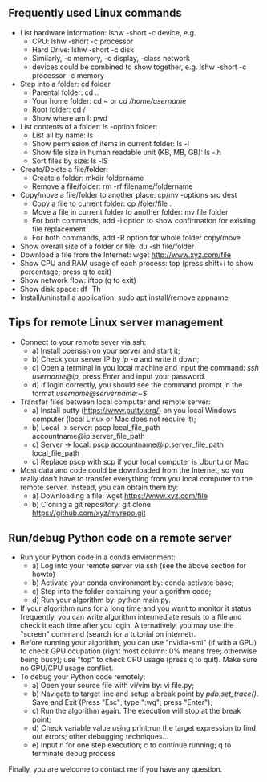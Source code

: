
## Frequently used Linux commands
 * List hardware information: lshw -short -c device, e.g.
   - CPU: lshw -short -c processor
   - Hard Drive: lshw -short -c disk
   - Similarly, -c memory, -c display, -class network
   - devices could be combined to show together, e.g. lshw -short -c processor -c memory
 * Step into a folder: cd folder
   - Parental folder: cd ..
   - Your home folder: cd ~ or *cd /home/username*
   - Root folder: cd /
   - Show where am I: pwd
 * List contents of a folder: ls -option folder: 
   - List all by name: ls 
   - Show permission of items in current folder: ls -l
   - Show file size in human readable unit (KB, MB, GB): ls -lh
   - Sort files by size: ls -lS
 * Create/Delete a file/folder: 
   - Create a folder: mkdir foldername
   - Remove a file/folder: rm -rf filename/foldername
 * Copy/move a file/folder to another place: cp/mv -options src dest 
   - Copy a file to current folder: cp /foler/file .
   - Move a file in current folder to another folder: mv file folder
   - For both commands, add -i option to show confirmation for existing file replacement
   - For both commands, add -R option for whole folder copy/move
  * Show overall size of a folder or file: du -sh file/folder
  * Download a file from the Internet: wget http://www.xyz.com/file
  * Show CPU and RAM usage of each process: top (press shift+i to show percentage; press q to exit)
  * Show network flow: iftop (q to exit)
  * Show disk space: df -Th
  * Install/uninstall a application: sudo apt install/remove appname

## Tips for remote Linux server management
* Connect to your remote sever via ssh: 
  - a) Install openssh on your server and start it;
  - b) Check your server IP by *ip -a* and write it down;
  - c) Open a terminal in you local machine and input the command: _ssh username@ip_, press _Enter_ and input your password. 
  - d) If login correctly, you should see the command prompt in the format _username@servername:~$_
* Transfer files between local computer and remote server: 
  - a) Install putty (https://www.putty.org/) on you local Windows computer (local Linux or Mac does not require it); 
  - b) Local -> server: pscp local_file_path accountname@ip:server_file_path
  - c) Server -> local: pscp accountname@ip:server_file_path local_file_path
  - c) Replace pscp with scp if your local computer is Ubuntu or Mac
* Most data and code could be downloaded from the Internet, so you really don't have to transfer everything from you local computer to the remote server. Instead, you can obtain them by: 
  - a) Downloading a file: wget https://www.xyz.com/file 
  - b) Cloning a git repository: git clone https://github.com/xyz/myrepo.git 
  
## Run/debug Python code on a remote server
* Run your Python code in a conda environment: 
  - a) Log into your remote server via ssh (see the above section for howto)
  - b) Activate your conda environment by: conda activate base; 
  - c) Step into the folder containing your algorithm code; 
  - d) Run your algorithm by: python main.py.
* If your algorithm runs for a long time and you want to monitor it status frequently, you can write algorithm intermediate resuls to a file and check it each time after you login. Alternatively, you may use the "screen" command (search for a tutorial on internet).
* Before running your algorithm, you can use "nvidia-smi" (if with a GPU) to check GPU ocupation (right most column: 0% means free; otherwise being busy); use "top" to check CPU usage (press q to quit). Make sure no GPU/CPU usage conflict.
* To debug your Python code remotely:
  - a) Open your source file with vi/vim by: vi file.py;
  - b) Navigate to target line and setup a break point by _pdb.set_trace()_. Save and Exit (Press "Esc"; type ":wq"; press "Enter");
  - c) Run the algorithm again. The execution will stop at the break point;
  - d) Check variable value using print;run the target expression to find out errors; other debugging techniques...
  - e) Input n for one step execution; c to continue running; q to terminate debug process
 
Finally, you are welcome to contact me if you have any question.

